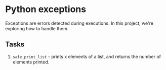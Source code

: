 # Python exceptions
Exceptions are errors detected during executions. In this project, we're exploring how to handle them.

## Tasks
1. `safe_print_list` - prints x elements of a list, and returns the number of elements printed.
